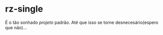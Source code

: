 # rz-single

É o tão sonhado *projeto* padrão.
Até que isso se torne desnecesário(espero que não)...
